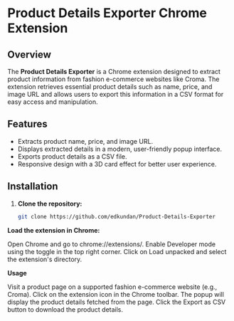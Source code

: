 # Product Details Exporter Chrome Extension

## Overview

The **Product Details Exporter** is a Chrome extension designed to extract product information from fashion e-commerce websites like Croma. The extension retrieves essential product details such as name, price, and image URL and allows users to export this information in a CSV format for easy access and manipulation.

## Features

- Extracts product name, price, and image URL.
- Displays extracted details in a modern, user-friendly popup interface.
- Exports product details as a CSV file.
- Responsive design with a 3D card effect for better user experience.

## Installation

1. **Clone the repository:**

   ```bash
   git clone https://github.com/edkundan/Product-Details-Exporter


**Load the extension in Chrome:**

Open Chrome and go to chrome://extensions/.
Enable Developer mode using the toggle in the top right corner.
Click on Load unpacked and select the extension's directory.

**Usage**

Visit a product page on a supported fashion e-commerce website (e.g., Croma).
Click on the extension icon in the Chrome toolbar.
The popup will display the product details fetched from the page.
Click the Export as CSV button to download the product details.
